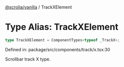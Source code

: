 [@scrolia/vanilla](../README.md) / TrackXElement

# Type Alias: TrackXElement

```ts
type TrackXElement = ComponentTypes<typeof _TrackX>;
```

Defined in: package/src/components/track/x.tsx:30

Scrollbar track X type.
